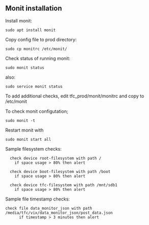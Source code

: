 ## Monit installation

Install monit:
```
sudo apt install monit
```

Copy config file to prod directory:
```
sudo cp monitrc /etc/monit/
```

Check status of running monit:
```
sudo monit status
```
also:
```
sudo service monit status
```

To add additional checks, edit tfc_prod/monit/monitrc and copy to /etc/monit

To check monit configutation;
```
sudo monit -t
```

Restart monit with
```
sudo monit start all
```

Sample filesystem checks:
```
  check device root-filesystem with path /
    if space usage > 80% then alert

  check device boot-filesystem with path /boot
    if space usage > 80% then alert

  check device tfc-filesystem with path /mnt/sdb1
    if space usage > 80% then alert
```

Sample file timestamp checks:
```
check file data_monitor_json with path /media/tfc/vix/data_monitor_json/post_data.json
      if timestamp > 3 minutes then alert
```

